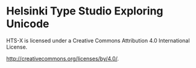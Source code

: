# Helsinki Type Studio Exploring Unicode

HTS-X is licensed under a
Creative Commons Attribution 4.0 International License.

<http://creativecommons.org/licenses/by/4.0/>.
